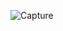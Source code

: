 ![Capture](https://user-images.githubusercontent.com/28908397/58338179-e0c47b80-7e4f-11e9-9f97-f952998d1324.JPG)
